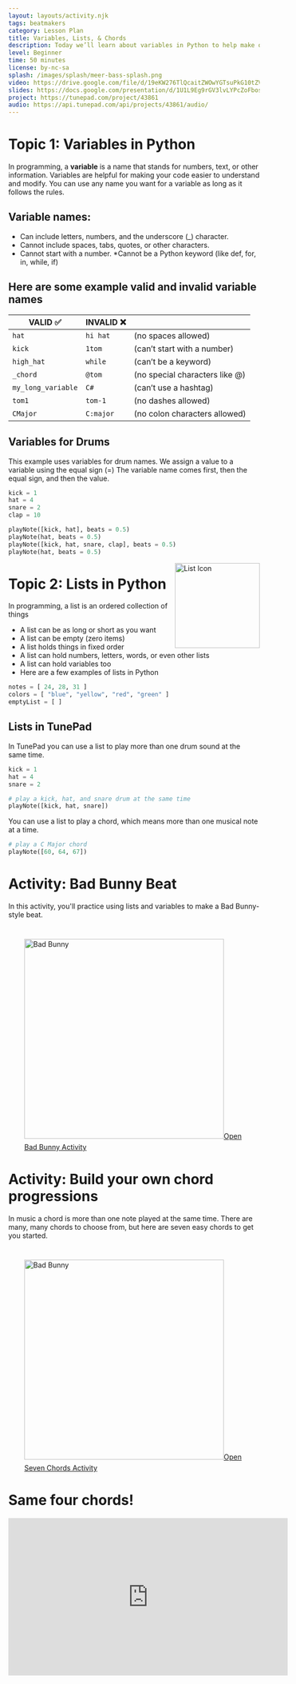 ```yaml
---
layout: layouts/activity.njk
tags: beatmakers
category: Lesson Plan
title: Variables, Lists, & Chords
description: Today we’ll learn about variables in Python to help make our code more readable and reusable. We’ll also learn how to use lists to play common chords in music.
level: Beginner
time: 50 minutes
license: by-nc-sa
splash: /images/splash/meer-bass-splash.png
video: https://drive.google.com/file/d/19eKW276TlQcaitZWOwYGTsuPkG10tZV5/view
slides: https://docs.google.com/presentation/d/1U1L9Eg9rGV3lvLYPcZoFbospAkggN_htF0ex_075E6s/edit#slide=id.g13e681789de_2_0
project: https://tunepad.com/project/43861
audio: https://api.tunepad.com/api/projects/43861/audio/
---
```

# Topic 1: Variables in Python
In programming, a **variable** is a name that stands for numbers, text, or other information.
Variables are helpful for making your code easier to understand and modify.
You can use any name you want for a variable as long as it follows the rules.  

## Variable names:
* Can include letters, numbers, and the underscore (_) character.
* Cannot include spaces, tabs, quotes, or other characters.
* Cannot start with a number.
*Cannot be a Python keyword (like def, for, in, while, if)

## Here are some example valid and invalid variable names
| VALID ✅ | INVALID ❌ |       |
| -------- | ---------- | ---- |
| `hat`    | `hi hat`   | (no spaces allowed) |
| `kick`   | `1tom`     | (can’t start with a number) |
| `high_hat` | `while`  | (can’t be a keyword) |
| `_chord` | `@tom`     | (no special characters like @) |
| `my_long_variable` | `C#` | (can’t use a hashtag) |
| `tom1`  | `tom-1` | (no dashes allowed) |
| `CMajor` | `C:major` | (no colon characters allowed) |


## Variables for Drums
This example uses variables for drum names.
We assign a value to a variable using the equal sign (=)
The variable name comes first, then the equal sign, and then the value.
```python
kick = 1
hat = 4
snare = 2
clap = 10

playNote([kick, hat], beats = 0.5)
playNote(hat, beats = 0.5)
playNote([kick, hat, snare, clap], beats = 0.5)
playNote(hat, beats = 0.5)
```

<img src="/images/list-icon.png" alt="List Icon" style="float: right" width="170">

# Topic 2: Lists in Python
In programming, a list is an ordered collection of things
* A list can be as long or short as you want
* A list can be empty (zero items)
* A list holds things in fixed order
* A list can hold numbers, letters, words, or even other lists
* A list can hold variables too
* Here are a few examples of lists in Python
```python
notes = [ 24, 28, 31 ]
colors = [ "blue", "yellow", "red", "green" ]
emptyList = [ ]
```

## Lists in TunePad
In TunePad you can use a list to play more than one drum sound at the same time.
```python
kick = 1
hat = 4
snare = 2

# play a kick, hat, and snare drum at the same time
playNote([kick, hat, snare])
```

You can use a list to play a chord, which means more than one musical note at a time.
```python
# play a C Major chord
playNote([60, 64, 67])
```

# Activity: Bad Bunny Beat
In this activity, you'll practice using lists and variables to make a Bad Bunny-style beat.
<a href="/tutorials/bad-bunny" style="margin: 2rem; display: block;" target="_blank">
<img src="/images/splash/bad-bunny-splash.png" style="margin: 0.5rem 0" alt="Bad Bunny" width="400">Open Bad Bunny Activity</a>


# Activity: Build your own chord progressions
In music a chord is more than one note played at the same time. 
There are many, many chords to choose from, but here are seven easy chords to get you started.
<a href="/learn/seven-chords" style="margin: 2rem; display: block;" target="_blank">
<img src="/images/splash/chords-splash.jpg" style="margin: 0.5rem 0" alt="Bad Bunny" width="400">Open Seven Chords Activity</a>

# Same four chords!

<iframe width="560" height="315" src="https://www.youtube.com/embed/HTYrkOZ5nCs?si=5MSobitSM28Zxe4n" title="YouTube video player" frameborder="0" allow="accelerometer; autoplay; clipboard-write; encrypted-media; gyroscope; picture-in-picture; web-share" referrerpolicy="strict-origin-when-cross-origin" allowfullscreen></iframe>
